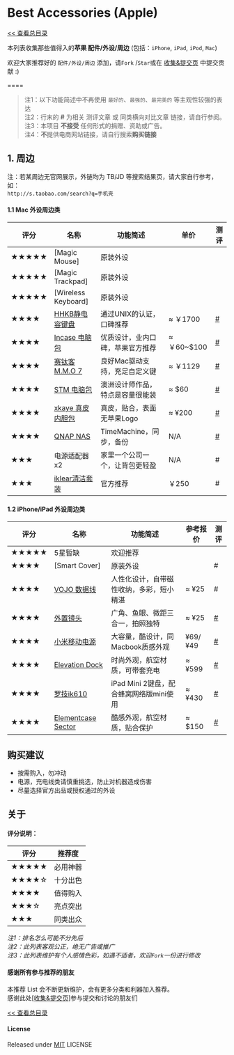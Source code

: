 # Best Accessories (Apple)

[<< 查看总目录]

本列表收集那些值得入的**苹果 配件/外设/周边** (包括：`iPhone`, `iPad`, `iPod`, `Mac`)

欢迎大家推荐好的 `配件/外设/周边` 添加，请`Fork` /`Star`或在 [收集&提交页] 中提交贡献 :)

====

>注1：以下功能简述中不再使用 `最好的`、`最强的`、`最完美的` 等主观性较强的表达  
>注2：行末的 **#** 为相关 测评文章 或 同类横向对比文章 链接，请自行参阅。  
>注3：本项目 **不接受** 任何形式的捐赠、资助或广告。  
>注4：**不**提供电商网站链接，请自行搜索**购买链接**  

## 1. 周边

注：若某周边无官网展示，外链均为 TB/JD 等搜索结果页，请大家自行参考，如：  
`http://s.taobao.com/search?q=手机壳`

#### 1.1 Mac 外设周边类

评分   | 名称  | 功能简述 | 单价 | 测评
----- | ----- | ------ | ----- | -----
★★★★★  | [Magic Mouse] | 原装外设 |  | 
★★★★★  | [Magic Trackpad] | 原装外设 |  | 
★★★★★  | [Wireless Keyboard] | 原装外设 |  | 
★★★★   | [HHKB静电容键盘] | 通过UNIX的认证，口碑推荐 | ≈ ￥1700 | [#](http://bbs.weiphone.com/read-htm-tid-6671450.html)
★★★★   | [Incase 电脑包] | 优质设计，业内口碑，苹果官方推荐 | ≈ ￥60~$100 | [#](https://www.youtube.com/watch?v=Re7hyVB01z4)
★★★★   | [赛钛客M.M.O 7] | 良好Mac驱动支持，充足自定义键 | ≈ ￥1129	 | [#](http://news3.sanhaojie.com/2/lib/201209/28/20120928447.htm)
★★★★   | [STM 电脑包] | 澳洲设计师作品，特点是容量很能装 | ≈ $60 | [#](http://v.youku.com/v_show/id_XMzA1ODM3MjUy.html)
★★★★   | [xkaye 真皮内胆包] | 真皮，贴合，表面无苹果Logo | ≈ ¥200 | [#](http://detail.tmall.com/item.htm?id=15979234188)
★★★★   | [QNAP NAS] | TimeMachine，同步，备份 | N/A | [#](http://8jiaz.com/archives/2605)
★★★    | 电源适配器x2 | 家里一个公司一个，让背包更轻盈 | N/A | #
★★★    | [iklear清洁套装] | 官方推荐 | ￥250 | #

#### 1.2 iPhone/iPad 外设周边类

评分   | 名称  | 功能简述 | 参考报价 | 测评
----- | ----- | ------ | ----- | -----
★★★★★  | 5星暂缺 | 欢迎推荐 |  |
★★★★   | [Smart Cover] | 原装外设 | | #
★★★★   | [VOJO 数据线] | 人性化设计，自带磁性收纳，多彩，短小精湛 | ≈ ¥25 | #
★★★★   | [外置镜头] | 广角、鱼眼、微距三合一，拍照独特 | ≈ ¥25 | [#](http://digi.tech.qq.com/a/20110716/000005_2.htm)
★★★★   | [小米移动电源] | 大容量，酷设计，同Macbook质感外观 | ¥69/¥49 | [#](http://www.imore.com/elevation-dock-iphone-review)
★★★★   | [Elevation Dock] | 时尚外观，航空材质，可带套充电 | ≈ ¥599 | [#](http://knewone.com/things/elevationdock/reviews/51f87e9cb10be55f3c000001)
★★★★   | [罗技ik610] |  iPad Mini 2键盘，配合蜂窝网络版mini使用 | ≈ ¥430 | [#](http://apple.yesky.com/451/35418451.shtml)
★★★★   | [Elementcase Sector] |  酷感外观，航空材质，贴合保护 | ≈ $150 | [#](http://www.chiphell.com/forum.php?mod=viewthread&tid=911118)

## 购买建议

* 按需购入，勿冲动
* 电源，充电线类请慎重挑选，防止对机器造成伤害
* 尽量选择官方出品或授权通过的外设

## 关于

#### 评分说明： 
 
评分   | 推荐度 
----- | -----
★★★★★ | 必用神器
★★★★☆ | 十分出色
★★★★  | 值得购入
★★★☆  | 亮点突出
★★★   | 同类出众

*注1：排名怎么可能不分先后*  
*注2：此列表客观公正，绝无广告或推广*  
*注3：此列表维护有个人感情色彩，如遇不适者，欢迎`Fork`一份进行修改*

#### 感谢所有参与推荐的朋友

本推荐 List 会不断更新维护，会有更多分类和利器加入推荐。  
感谢此处\[[收集&提交页]\]参与提交和讨论的朋友们

[<< 查看总目录]

#### License

Released under [MIT] LICENSE

[<< 查看总目录]: https://github.com/hzlzh/Best-App
[issue]: https://github.com/hzlzh/Best-App/issues
[收集&提交页]: https://github.com/hzlzh/Best-App/issues
[反馈]: https://github.com/hzlzh/Best-App/issues/new
[MIT]: http://rem.mit-license.org/
[Incase 电脑包]: http://goincase.com/
[STM 电脑包]: http://www.stmbags.com.au/
[xkaye 真皮内胆包]: http://detail.tmall.com/item.htm?id=15979234188
[QNAP NAS]: http://www.synology.com/
[赛钛客M.M.O 7]: http://www.saitek.com.cn/
[iklear清洁套装]: https://www.klearscreen.com/
[HHKB静电容键盘]: https://elitekeyboards.com/


[VOJO 数据线]: http://vojotech.taobao.com/
[外置镜头]: http://s.taobao.com/search?q=iphone%203合一镜头
[Elevation Dock]: http://www.elevationlab.com/
[小米移动电源]: http://www.xiaomi.com/dianyuan
[罗技ik610]: http://store.logitech.com.cn/category/1527.html
[Elementcase Sector]: http://www.elementcase.com/